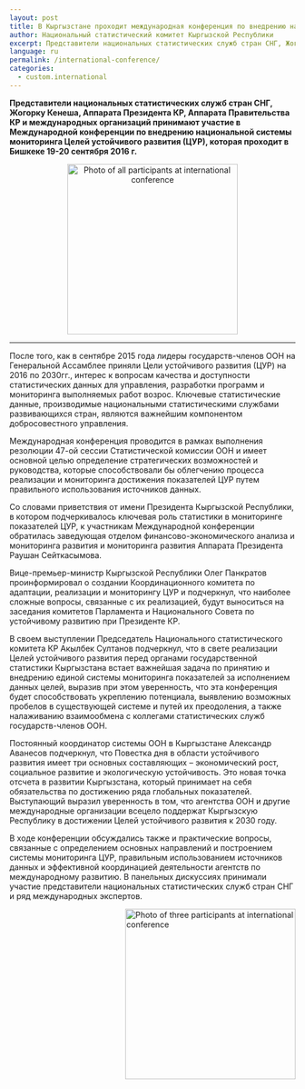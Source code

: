 ```yaml
---
layout: post
title: В Кыргызстане проходит международная конференция по внедрению национальной системы мониторинга Целей устойчивого развития
author: Национальный статистический комитет Кыргызской Республики
excerpt: Представители национальных статистических служб стран СНГ, Жогорку Кенеша, Аппарата Президента КР, Аппарата Правительства КР и международных организаций принимают участие в Международной конференции по внедрению национальной системы мониторинга Целей устойчивого развития (ЦУР), которая проходит в Бишкеке 19-20 сентября 2016 г.
language: ru
permalink: /international-conference/
categories:
  - custom.international
---
```


**Представители национальных статистических служб стран СНГ, Жогорку Кенеша, Аппарата Президента КР, Аппарата Правительства КР и международных организаций принимают участие в Международной конференции по внедрению национальной системы мониторинга Целей устойчивого развития (ЦУР), которая проходит в Бишкеке 19-20 сентября 2016 г.**

<center><img src="https://sdg-kyrgyzstan.github.io/open-sdg-site-starter/news-images/group-photo-international-conference-1.jpg" alt="Photo of all participants at international conference" height="300px" align="middle"></center>

***

После того, как в сентябре 2015 года лидеры государств-членов ООН на Генеральной Ассамблее приняли Цели устойчивого развития (ЦУР) на 2016 по 2030гг., интерес к вопросам качества и доступности статистических данных для управления, разработки программ и мониторинга выполняемых работ возрос. Ключевые статистические данные, производимые национальными статистическими службами развивающихся стран, являются важнейшим компонентом добросовестного управления.

Международная конференция проводится в рамках выполнения резолюции 47-ой сессии Статистической комиссии ООН и имеет основной целью определение стратегических возможностей и руководства, которые способствовали бы облегчению процесса реализации и мониторинга достижения показателей ЦУР путем правильного использования источников данных.

Со словами приветствия от имени Президента Кыргызской Республики, в котором подчеркивалось ключевая роль статистики в мониторинге показателей ЦУР, к участникам Международной конференции обратилась заведующая отделом финансово-экономического анализа и мониторинга развития и мониторинга развития Аппарата Президента Раушан Сейткасымова.

Вице-премьер-министр Кыргызской Республики Олег Панкратов проинформировал о создании Координационного комитета по адаптации, реализации и мониторингу ЦУР и подчеркнул, что наиболее сложные вопросы, связанные с их реализацией, будут выноситься на заседания комитетов Парламента и Национального Совета по устойчивому развитию при Президенте КР.

В своем выступлении Председатель Национального статистического комитета КР Акылбек Султанов подчеркнул, что в свете реализации Целей устойчивого развития перед органами государственной статистики Кыргызстана встает важнейшая задача по принятию и внедрению единой системы мониторинга показателей за исполнением данных целей, выразив при этом уверенность, что эта конференция будет способствовать укреплению потенциала, выявлению возможных пробелов в существующей системе и путей их преодоления, а также налаживанию взаимообмена с коллегами статистических служб государств-членов ООН.

Постоянный координатор системы ООН в Кыргызстане Александр Аванесов подчеркнул, что Повестка дня в области устойчивого развития имеет три основных составляющих – экономический рост, социальное развитие и экологическую устойчивость. Это новая точка отсчета в развитии Кыргызстана, который принимает на себя обязательства по достижению ряда глобальных показателей. Выступающий выразил уверенность в том, что агентства ООН и другие международные организации всецело поддержат Кыргызскую Республику в достижении Целей устойчивого развития к 2030 году.

В ходе конференции обсуждались также и практические вопросы, связанные с определением основных направлений и построением системы мониторинга ЦУР, правильным использованием источников данных и эффективной координацией деятельности агентств по международному развитию. В панельных дискуссиях принимали участие представители национальных статистических служб стран СНГ и ряд международных экспертов.

<img src="https://sdg-kyrgyzstan.github.io/open-sdg-site-starter/news-images/group-photo-international-conference-2.jpg" alt="Photo of three participants at international conference" height="300px" align="right">



